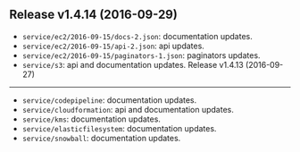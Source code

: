 Release v1.4.14 (2016-09-29)
---
* `service/ec2/2016-09-15/docs-2.json`:  documentation updates.
* `service/ec2/2016-09-15/api-2.json`:  api updates.
* `service/ec2/2016-09-15/paginators-1.json`:  paginators updates.
* `service/s3`:  api and documentation updates.
Release v1.4.13 (2016-09-27)
---
* `service/codepipeline`:  documentation updates.
* `service/cloudformation`:  api and documentation updates.
* `service/kms`:  documentation updates.
* `service/elasticfilesystem`:  documentation updates.
* `service/snowball`:  documentation updates.
